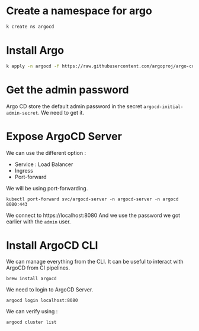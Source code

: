 # Create a namespace for argo
``` bash
k create ns argocd
```

# Install Argo
``` bash
k apply -n argocd -f https://raw.githubusercontent.com/argoproj/argo-cd/stable/manifests/install.yaml
```

# Get the admin password

Argo CD store the default admin password in the secret `argocd-initial-admin-secret`. We need to get it.

# Expose ArgoCD Server

We can use the different option : 
- Service : Load Balancer
- Ingress
- Port-forward

We will be using port-forwarding.

```
kubectl port-forward svc/argocd-server -n argocd-server -n argocd 8080:443
```

We connect to https://localhost:8080
And we use the password we got earlier with the `admin` user.

# Install ArgoCD CLI

We can manage everything from the CLI. It can be useful to interact with ArgoCD from CI pipelines.

```
brew install argocd
```

We need to login to ArgoCD Server.

```
argocd login localhost:8080
```

We can verify using : 
```
argocd cluster list
```